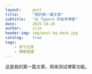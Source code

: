 ```yaml
---
layout:     post
title:      "我的第一篇文章"
subtitle:   "从 Typora 开始写博客"
date:       2025-10-26
author:     ccjm
header-img: img/post-bg-desk.jpg
catalog:    true
tags:
    - 学习记录
    - 博客搭建
---
```


这是我的第一篇文章，用来测试博客功能。

<!-- 提示：如果你要插入图片 -->
<!-- 1. 将图片放到 img/ 文件夹 -->
<!-- 2. 使用相对路径，例如：![图片名](img/图片名.jpg) -->
<!-- 不要使用本地绝对路径（C:\...），GitHub Pages 无法访问 -->